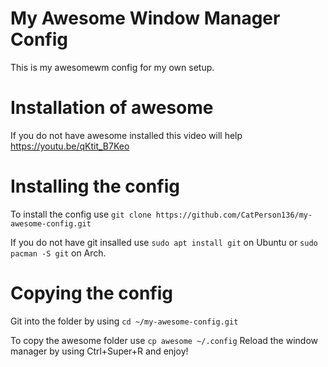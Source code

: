 # My Awesome Window Manager Config

This is my awesomewm config for my own setup.

# Installation of awesome
If you do not have awesome installed this video will help https://youtu.be/qKtit_B7Keo
# Installing the config
To install the config use ```git clone https://github.com/CatPerson136/my-awesome-config.git```

If you do not have git insalled use ```sudo apt install git``` on Ubuntu or ```sudo pacman -S git``` on Arch.

# Copying the config 

Git into the folder by using ```cd ~/my-awesome-config.git```

To copy the awesome folder use ```cp awesome ~/.config```
Reload the window manager by using Ctrl+Super+R and enjoy!
